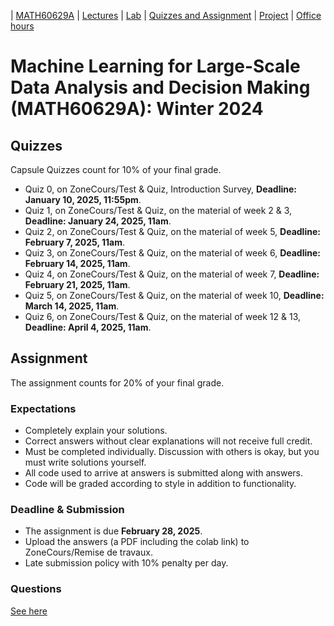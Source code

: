 | [MATH60629A](main.md) | [Lectures](lectures.md) | [Lab](lab.md) | [Quizzes and Assignment](homework.md) | [Project](project.md) | [Office hours](office_hr.md)
# Machine Learning for Large-Scale Data Analysis and Decision Making (MATH60629A): Winter 2024

<!--Assignments count for 30% of your final grade. 
 Most of the assignments are graded with [gradescope](https://www.gradescope.ca/courses/9439). You need to create an account and add yourself to the course with the Entry Code: M3YG6B.-->

<!-- To access a guideline that will help you with submitting your homework on gradescope, please click [here](https://gradescope-static-assets.s3-us-west-2.amazonaws.com/help/submitting_hw_guide.pdf).-->

## Quizzes 
Capsule Quizzes count for 10% of your final grade.
- Quiz 0, on ZoneCours/Test & Quiz, Introduction Survey, **Deadline: January 10, 2025, 11:55pm**.
- Quiz 1, on ZoneCours/Test & Quiz,  on the material of week 2 & 3, **Deadline: January 24, 2025, 11am**.
- Quiz 2, on ZoneCours/Test & Quiz, on the material of week 5, **Deadline: February 7, 2025, 11am**.
- Quiz 3, on ZoneCours/Test & Quiz, on the material of week 6, **Deadline: February 14, 2025, 11am**.
- Quiz 4, on ZoneCours/Test & Quiz, on the material of week 7, **Deadline: February 21, 2025, 11am**.  
- Quiz 5, on ZoneCours/Test & Quiz, on the material of week 10, **Deadline: March 14, 2025, 11am**.  
- Quiz 6, on ZoneCours/Test & Quiz, on the material of week 12 & 13, **Deadline: April 4, 2025, 11am**. 

## Assignment
The assignment counts for 20% of your final grade.

### Expectations
- Completely explain your solutions. 
- Correct answers without clear explanations will not receive full credit.
- Must be completed individually. Discussion with others is okay, but you must write solutions yourself.
- All code used to arrive at answers is submitted along with answers.
- Code will be graded according to style in addition to functionality.

### Deadline & Submission
- The assignment is due **February 28, 2025**.
- Upload the answers (a PDF including the colab link) to ZoneCours/Remise de travaux.
- Late submission policy with 10% penalty per day.

### Questions
[See here]()








